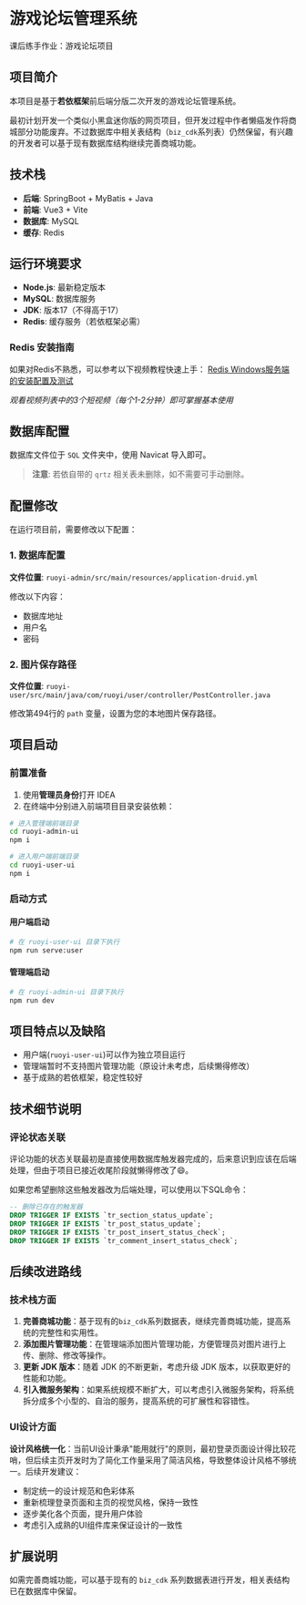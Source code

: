 # 游戏论坛管理系统
课后练手作业：游戏论坛项目

## 项目简介

本项目是基于**若依框架**前后端分版二次开发的游戏论坛管理系统。

最初计划开发一个类似小黑盒迷你版的网页项目，但开发过程中作者懒癌发作将商城部分功能废弃。不过数据库中相关表结构（`biz_cdk`系列表）仍然保留，有兴趣的开发者可以基于现有数据库结构继续完善商城功能。

## 技术栈

- **后端**: SpringBoot + MyBatis + Java
- **前端**: Vue3 + Vite
- **数据库**: MySQL
- **缓存**: Redis

## 运行环境要求

- **Node.js**: 最新稳定版本
- **MySQL**: 数据库服务
- **JDK**: 版本17（不得高于17）
- **Redis**: 缓存服务（若依框架必需）

### Redis 安装指南

如果对Redis不熟悉，可以参考以下视频教程快速上手： [Redis Windows服务端的安装配置及测试](https://www.bilibili.com/video/BV1Z5411y7sC/?share_source=copy_web&vd_source=a1706ffb383303429274dfc19fc58b2a)

*观看视频列表中的3个短视频（每个1-2分钟）即可掌握基本使用*

## 数据库配置

数据库文件位于 `SQL` 文件夹中，使用 Navicat 导入即可。

> **注意**: 若依自带的 `qrtz` 相关表未删除，如不需要可手动删除。

## 配置修改

在运行项目前，需要修改以下配置：

### 1. 数据库配置

**文件位置**: `ruoyi-admin/src/main/resources/application-druid.yml`

修改以下内容：

- 数据库地址
- 用户名
- 密码

### 2. 图片保存路径

**文件位置**: `ruoyi-user/src/main/java/com/ruoyi/user/controller/PostController.java`

修改第494行的 `path` 变量，设置为您的本地图片保存路径。

## 项目启动

### 前置准备

1. 使用**管理员身份**打开 IDEA
2. 在终端中分别进入前端项目目录安装依赖：

```bash
# 进入管理端前端目录
cd ruoyi-admin-ui
npm i

# 进入用户端前端目录  
cd ruoyi-user-ui
npm i
```

### 启动方式

#### 用户端启动

```bash
# 在 ruoyi-user-ui 目录下执行
npm run serve:user
```

#### 管理端启动

```bash
# 在 ruoyi-admin-ui 目录下执行
npm run dev
```

## 项目特点以及缺陷

- 用户端(`ruoyi-user-ui`)可以作为独立项目运行
- 管理端暂时不支持图片管理功能（原设计未考虑，后续懒得修改）
- 基于成熟的若依框架，稳定性较好

## 技术细节说明

### 评论状态关联

评论功能的状态关联最初是直接使用数据库触发器完成的，后来意识到应该在后端处理，但由于项目已接近收尾阶段就懒得修改了😄。

如果您希望删除这些触发器改为后端处理，可以使用以下SQL命令：

```sql
-- 删除已存在的触发器
DROP TRIGGER IF EXISTS `tr_section_status_update`;
DROP TRIGGER IF EXISTS `tr_post_status_update`;
DROP TRIGGER IF EXISTS `tr_post_insert_status_check`;
DROP TRIGGER IF EXISTS `tr_comment_insert_status_check`;
```

## 后续改进路线

### 技术栈方面

1. **完善商城功能**：基于现有的`biz_cdk`系列数据表，继续完善商城功能，提高系统的完整性和实用性。
2. **添加图片管理功能**：在管理端添加图片管理功能，方便管理员对图片进行上传、删除、修改等操作。
3. **更新 JDK 版本**：随着 JDK 的不断更新，考虑升级 JDK 版本，以获取更好的性能和功能。
4. **引入微服务架构**：如果系统规模不断扩大，可以考虑引入微服务架构，将系统拆分成多个小型的、自治的服务，提高系统的可扩展性和容错性。

### UI设计方面

**设计风格统一化**：当前UI设计秉承"能用就行"的原则，最初登录页面设计得比较花哨，但后续主页开发时为了简化工作量采用了简洁风格，导致整体设计风格不够统一。后续开发建议：

- 制定统一的设计规范和色彩体系
- 重新梳理登录页面和主页的视觉风格，保持一致性
- 逐步美化各个页面，提升用户体验
- 考虑引入成熟的UI组件库来保证设计的一致性

## 扩展说明

如需完善商城功能，可以基于现有的 `biz_cdk` 系列数据表进行开发，相关表结构已在数据库中保留。